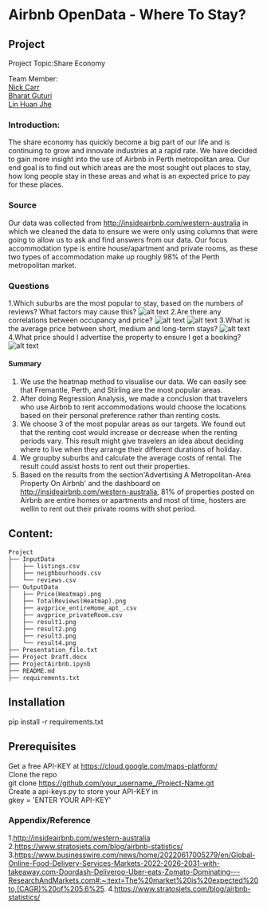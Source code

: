 # Airbnb OpenData - Where To Stay? 


## Project

Project Topic:Share Economy

Team Member:  
<a href="github.com/nickjaycarr88" target="_blank">Nick Carr</a>  
<a href="github.com/BharatGuturi" target="_blank">Bharat Guturi</a>  
<a href="github.com/LynHJ" target="_blank">Lin Huan Jhe</a>  

### Introduction:

The share economy has quickly become a big part of our life and is continuing to grow and innovate industries at a rapid rate. We have decided to gain more insight into the use of Airbnb in Perth metropolitan area. Our end goal is to find out which areas are the most sought out places to stay, how long people stay in these areas and what is an expected price to pay for these places.

### Source

Our data was collected from http://insideairbnb.com/western-australia in which we cleaned the data to ensure we were only using columns that were going to allow us to ask and find answers from our data. Our focus accommodation type is entire house/apartment and private rooms, as these two types of accommodation make up roughly 98% of the Perth metropolitan market. 


### Questions

1.Which suburbs are the most popular to stay, based on the numbers of reviews? What factors may cause this?
![alt text](https://github.com/LynHJ/Project-Airbnb/blob/fafad5cb26cf28da81db9cf58b2a51860245eadb/OutputData/TotalReviews(Heatmap).png)
2.Are there any correlations between occupancy and price?
![alt text](https://github.com/LynHJ/Project-Airbnb/blob/fafad5cb26cf28da81db9cf58b2a51860245eadb/OutputData/result1.png)
![alt text](https://github.com/LynHJ/Project-Airbnb/blob/fafad5cb26cf28da81db9cf58b2a51860245eadb/OutputData/result2.png)
3.What is the average price between short, medium and long-term stays?
![alt text](https://github.com/LynHJ/Project-Airbnb/blob/fafad5cb26cf28da81db9cf58b2a51860245eadb/OutputData/result3.png)
4.What price should I advertise the property to ensure I get a booking?
![alt text](https://github.com/LynHJ/Project-Airbnb/blob/17e07f9e8710158b8fdd38b6a81489b798c40256/OutputData/result4.png)

#### Summary

1. We use the heatmap method to visualise our data. We can easily see that Fremantle, Perth, and Stirling are the most popular areas.  
2. After doing Regression Analysis, we made a conclusion that travelers who use Airbnb to rent accommodations would choose the locations based on their personal preference rather than renting costs.  
3. We choose 3 of the most popular areas as our targets. We found out that the renting cost would increase or decrease when the renting periods vary. This result might give travelers an idea about deciding where to live when they arrange their different durations of holiday.  
4. We groupby suburbs and calculate the average costs of rental. The result could assist hosts to rent out their properties. 
5. Based on the results from the section'Advertising A Metropolitan-Area Property On Airbnb' and the dashboard on http://insideairbnb.com/western-australia, 81% of properties posted on Airbnb are entire homes or apartments and most of time, hosters are wellin to rent out their private rooms with shot period.

## Content:
```
Project  
├── InputData
│   ├── listings.csv
│   ├── neighbourhoods.csv
│   └── reviews.csv
├── OutputData
│   ├── Price(Heatmap).png
│   ├── TotalReviews(Heatmap).png
│   ├── avgprice_entireHome_apt_.csv
│   ├── avgprice_privateRoom.csv
│   ├── result1.png
│   ├── result2.png
│   ├── result3.png
│   └── result4.png
├── Presentation_file.txt
├── Project Draft.docx
├── ProjectAirbnb.ipynb
├── README.md
├── requirements.txt

```  

## Installation

pip install -r requirements.txt

## Prerequisites

Get a free API-KEY at https://cloud.google.com/maps-platform/  
Clone the repo  
git clone https://github.com/your_username_/Project-Name.git  
Create a api-keys.py to store your API-KEY in  
gkey = 'ENTER YOUR API-KEY'  

### Appendix/Reference

1.http://insideairbnb.com/western-australia
2.https://www.stratosjets.com/blog/airbnb-statistics/
3.https://www.businesswire.com/news/home/20220617005279/en/Global-Online-Food-Delivery-Services-Markets-2022-2026-2031-with-takeaway.com-Doordash-Deliveroo-Uber-eats-Zomato-Dominating---ResearchAndMarkets.com#:~:text=The%20market%20is%20expected%20to,(CAGR)%20of%205.6%25.
4.https://www.stratosjets.com/blog/airbnb-statistics/


